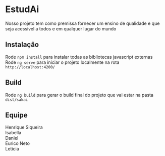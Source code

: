 # EstudAi

Nosso projeto tem como premissa fornecer um ensino de qualidade e que seja acessivel a todos e em qualquer lugar do mundo

## Instalação
Rode `npm install` para instalar todas as bibliotecas javascript externas \
Rode `ng serve` para iniciar o projeto localmente na rota `http://localhost:4200/`

## Build
Rode `ng build` para gerar o build final do projeto que vai estar na pasta `dist/sakai`

## Equipe
Henrique Siqueira \
Isabella \
Daniel \
Eurico Neto \
Leticia
